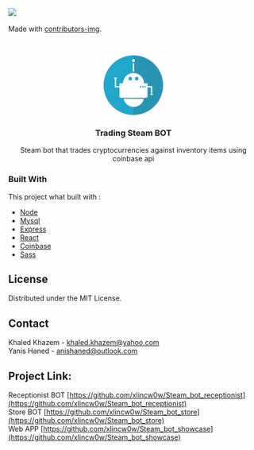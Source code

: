 <!--
*** Thanks for checking out the Best-README-Template. If you have a suggestion
*** that would make this better, please fork the repo and create a pull request
*** or simply open an issue with the tag "enhancement".
*** Thanks again! Now go create something AMAZING! :D
-->



<!-- PROJECT SHIELDS -->
<!--
*** I'm using markdown "reference style" links for readability.
*** Reference links are enclosed in brackets [ ] instead of parentheses ( ).
*** See the bottom of this document for the declaration of the reference variables
*** for contributors-url, forks-url, etc. This is an optional, concise syntax you may use.
*** https://www.markdownguide.org/basic-syntax/#reference-style-links
-->

<a href="https://github.com/xlincw0w/Steam_bot_receptionist/graphs/contributors">
  <img src="https://contrib.rocks/image?repo=xlincw0w/Steam_bot_receptionist" />
</a>

Made with [contributors-img](https://contrib.rocks).


<!-- PROJECT LOGO -->
<br />
<p align="center">
  <a href="https://github.com/othneildrew/Best-README-Template">
    <img src="bot-icon-2883144_1280.webp" alt="Logo" width="120" height="120">
  </a>

  <h3 align="center">Trading Steam BOT</h3>

  <p align="center">
    Steam bot that trades cryptocurrencies against inventory items using coinbase api
    <br />
  </p>
</p>


<!-- ABOUT THE PROJECT -->
<!--
## About The Project
There are many great README templates available on GitHub, however, I didn't find one that really suit my needs so I created this enhanced one. I want to create a README template so amazing that it'll be the last one you ever need -- I think this is it.

Here's why:
* Your time should be focused on creating something amazing. A project that solves a problem and helps others
* You shouldn't be doing the same tasks over and over like creating a README from scratch
* You should element DRY principles to the rest of your life :smile:

Of course, no one template will serve all projects since your needs may be different. So I'll be adding more in the near future. You may also suggest changes by forking this repo and creating a pull request or opening an issue. Thanks to all the people have have contributed to expanding this template!

A list of commonly used resources that I find helpful are listed in the acknowledgements.
-->

### Built With

This project what built with :
* [Node](https://nodejs.org/en/)
* [Mysql](https://www.mysql.com/)
* [Express](https://expressjs.com/)
* [React](https://fr.reactjs.org/)
* [Coinbase](https://www.coinbase.com/)
* [Sass](https://sass-lang.com/)


<!-- LICENSE -->
## License
Distributed under the MIT License.



<!-- CONTACT -->
## Contact

Khaled Khazem - khaled.khazem@yahoo.com
<br />
Yanis Haned - anishaned@outlook.com

## Project Link: 
Receptionist BOT [https://github.com/xlincw0w/Steam_bot_receptionist](https://github.com/xlincw0w/Steam_bot_receptionist)
<br />
Store BOT [https://github.com/xlincw0w/Steam_bot_store](https://github.com/xlincw0w/Steam_bot_store)
<br />
Web APP [https://github.com/xlincw0w/Steam_bot_showcase](https://github.com/xlincw0w/Steam_bot_showcase)
